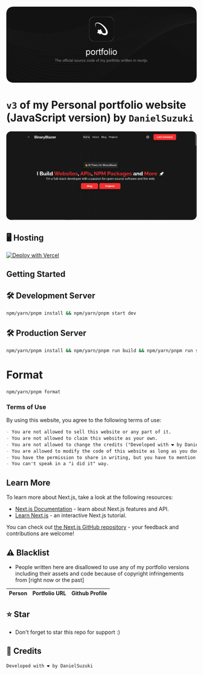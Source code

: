 ![portfolio](https://raw.githubusercontent.com/binary-blazer/repo-svgs/main/out/portfolio/image.svg)

# `v3` of my Personal portfolio website (JavaScript version) by `DanielSuzuki`

<img src="https://github.com/binary-blazer/portfolio/blob/v3/public/img/demo-rounded.png" />

## 🖥️ Hosting

[![Deploy with Vercel](https://vercel.com/button)](<https://vercel.com/new/clone?repository-url=https%3A%2F%2Fgithub.com%2Fbinary-blazer%2Fportfolio&env=DISCORD_WEBHOOK,GITHUB_TOKEN,CONTENTHOOK_API_KEY&envDescription=DISCORD_WEBHOOK%20is%20needed%20for%20the%20contact%20forms%20(unless%20you%20want%20them%20to%20work)%3B%20GITHUB_TOKEN%20is%20for%20the%20repositories%20section%20on%20the%20projects%20page%20(unless%20you%20want%20it%20to%20work)%3B&envLink=https%3A%2F%2Fgithub.com%2Fbinary-blazer%2Fportfolio%2Fblob%2Fv3%2F.env.example&project-name=binaryblazer-portfolio&repository-name=binaryblazer-portfolio&demo-title=DanielSuzuki%20Portfolio&demo-description=This%20is%20a%20blog%20and%20portfolio%20website%20for%20a%20full-stack%20developer%20called%20BinaryBlazer.&demo-url=https%3A%2F%2Fbinaryblazer.me&demo-image=https://binaryblazer.me/img/demo.png>)

## Getting Started

## 🛠 Development Server

```bash
npm/yarn/pnpm install && npm/yarn/pnpm start dev
```

## 🛠 Production Server

```bash
npm/yarn/pnpm install && npm/yarn/pnpm run build && npm/yarn/pnpm run start
```

# Format

```
npm/yarn/pnpm format
```

### Terms of Use

By using this website, you agree to the following terms of use:

```md
- You are not allowed to sell this website or any part of it.
- You are not allowed to claim this website as your own.
- You are not allowed to change the credits ("Developed with ❤️ by DanielSuzuki") in the footer of the website.
- You are allowed to modify the code of this website as long as you don't sell it or claim it as your own.
- You have the permission to share in writing, but you have to mention me, in the article.
- You can't speak in a "i did it" way.
```

## Learn More

To learn more about Next.js, take a look at the following resources:

- [Next.js Documentation](https://nextjs.org/docs) - learn about Next.js features and API.
- [Learn Next.js](https://nextjs.org/learn) - an interactive Next.js tutorial.

You can check out [the Next.js GitHub repository](https://github.com/vercel/next.js/) - your feedback and contributions are welcome!

## ⚠️ Blacklist

- People written here are disallowed to use any of my portfolio versions including their assets and code because of copyright infringements from [right now or the past]

| Person | Portfolio URL | Github Profile |
| ------ | ------------- | -------------- |

## ⭐ Star

- Don't forget to star this repo for support :)

## 💫 Credits

```bash
Developed with ❤️ by DanielSuzuki
```
